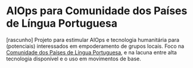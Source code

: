 # AIOps para Comunidade dos Países de Língua Portuguesa
[rascunho] Projeto para estimular AIOps e tecnologia humanitária para
(potenciais) interessados em empoderamento de grupos locais. Foco
na [Comunidade dos Países de Língua Portuguesa](https://pt.wikipedia.org/wiki/Comunidade_dos_Pa%C3%ADses_de_L%C3%ADngua_Portuguesa),
e na lacuna entre alta tecnologia disponível e o uso em movimentos de base.
